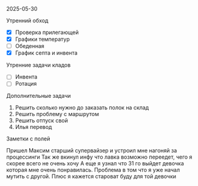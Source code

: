 2025-05-30


Утренний обход

- [x] Проверка прилегающей
- [x] Графики температур
- [ ] Обеденная
- [x] График септа и инвента

Утренние задачи кладов
- [ ] Инвента
- [ ] Ротация

Дополнительные задачи

1. Решить сколько нужно до заказать полок на склад
2. Решить проблему с маршрутом 
3. Решить отпуск свой
4. Илья перевод

Заметки с полей

  Пришел Максим старший супервайзер и устроил мне нагоняй за процессинги
  Так же вкинул инфу что лавка возможно переедет, чего я скорее всего не очень хочу 
  А еще я узнал что 31 го выйдет девочка которая мне очень понравилась. Проблема в том что я уже начал мутить с другой. Плюс я кажется староват буду для той девочки